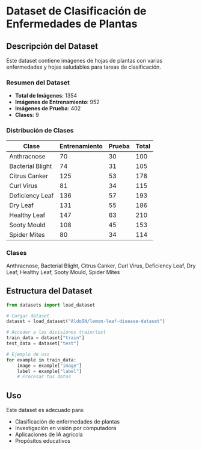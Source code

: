 # Dataset de Clasificación de Enfermedades de Plantas

## Descripción del Dataset

Este dataset contiene imágenes de hojas de plantas con varias enfermedades y hojas saludables para tareas de clasificación.

### Resumen del Dataset

- **Total de Imágenes**: 1354
- **Imágenes de Entrenamiento**: 952
- **Imágenes de Prueba**: 402
- **Clases**: 9

### Distribución de Clases

| Clase | Entrenamiento | Prueba | Total |
|-------|---------------|--------|-------|
| Anthracnose | 70 | 30 | 100 |
| Bacterial Blight | 74 | 31 | 105 |
| Citrus Canker | 125 | 53 | 178 |
| Curl Virus | 81 | 34 | 115 |
| Deficiency Leaf | 136 | 57 | 193 |
| Dry Leaf | 131 | 55 | 186 |
| Healthy Leaf | 147 | 63 | 210 |
| Sooty Mould | 108 | 45 | 153 |
| Spider Mites | 80 | 34 | 114 |

### Clases

Anthracnose, Bacterial Blight, Citrus Canker, Curl Virus, Deficiency Leaf, Dry Leaf, Healthy Leaf, Sooty Mould, Spider Mites

## Estructura del Dataset

```python
from datasets import load_dataset

# Cargar dataset
dataset = load_dataset("AldoSN/lemon-leaf-disease-dataset")

# Acceder a las divisiones train/test
train_data = dataset["train"]
test_data = dataset["test"]

# Ejemplo de uso
for example in train_data:
    image = example["image"]
    label = example["label"]
    # Procesar tus datos
```

## Uso

Este dataset es adecuado para:
- Clasificación de enfermedades de plantas
- Investigación en visión por computadora
- Aplicaciones de IA agrícola
- Propósitos educativos




